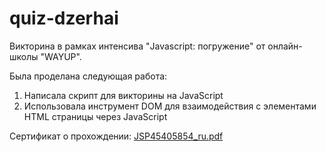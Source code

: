 # quiz-dzerhai

Викторина в рамках интенсива "Javascript: погружение" от онлайн-школы "WAYUP".

Была проделана следующая работа:
1. Написала скрипт для викторины на JavaScript
2. Использовала инструмент DOM для взаимодействия с элементами HTML страницы через JavaScript

Сертификат о прохождении:
[JSP45405854_ru.pdf](https://github.com/farinena/quizDzerhai/files/10095941/JSP45405854_ru.pdf)
